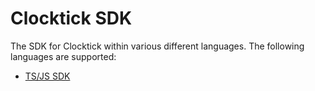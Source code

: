# Clocktick SDK

The SDK for Clocktick within various different languages. The following languages are supported:

- [TS/JS SDK](./js)
